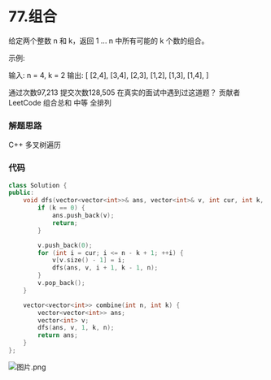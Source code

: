 # 77.组合

给定两个整数 n 和 k，返回 1 ... n 中所有可能的 k 个数的组合。

示例:

输入: n = 4, k = 2
输出:
[
  [2,4],
  [3,4],
  [2,3],
  [1,2],
  [1,3],
  [1,4],
]

通过次数97,213
提交次数128,505
在真实的面试中遇到过这道题？
贡献者
LeetCode
组合总和
中等
全排列

### 解题思路
C++ 多叉树遍历

### 代码

```cpp
class Solution {
public:
    void dfs(vector<vector<int>>& ans, vector<int>& v, int cur, int k, int n) {
        if (k == 0) {
            ans.push_back(v);
            return;
        }

        v.push_back(0);
        for (int i = cur; i <= n - k + 1; ++i) {
            v[v.size() - 1] = i;
            dfs(ans, v, i + 1, k - 1, n);
        }
        v.pop_back();
    }

    vector<vector<int>> combine(int n, int k) {
        vector<vector<int>> ans;
        vector<int> v;
        dfs(ans, v, 1, k, n);
        return ans;
    }
};
```

![图片.png](https://pic.leetcode-cn.com/1599578044-pkQxVX-%E5%9B%BE%E7%89%87.png)

